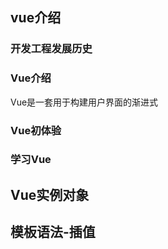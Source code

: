 ## vue介绍

### 开发工程发展历史

### Vue介绍

Vue是一套用于构建用户界面的渐进式



### Vue初体验

### 学习Vue

## Vue实例对象

## 模板语法-插值















































































